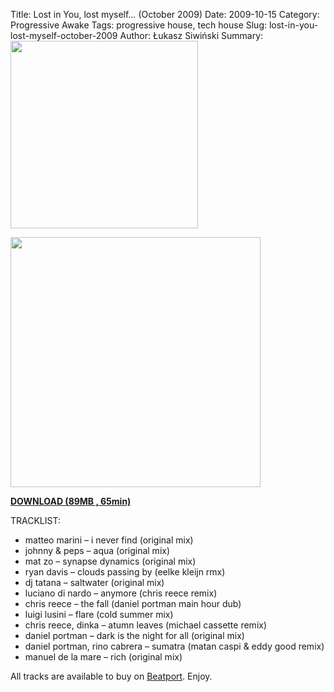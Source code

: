 Title: Lost in You, lost myself… (October 2009)
Date: 2009-10-15
Category: Progressive Awake
Tags:  progressive house, tech house
Slug: lost-in-you-lost-myself-october-2009
Author: Łukasz Siwiński
Summary: <img width="300" src="https://drive.google.com/uc?export=download&id=0B1aIvu0NI6o4MVFMaXBma0JRR2s" />

<!-- ### IMAGE ### -->
<a href ="https://drive.google.com/uc?export=download&id=0B_4_ynm06YZIaWNaNk1zNlVfbzQ" 
    title="DOWNLOAD" target="_blank">
    <img width="400" src="https://drive.google.com/uc?export=download&id=0B1aIvu0NI6o4MVFMaXBma0JRR2s" />
</a>

<a href ="https://drive.google.com/file/d/0B_4_ynm06YZIaWNaNk1zNlVfbzQ/edit?usp=sharing" 
    title="Progressive Awake - Lost in You, lost myself… (October 2009)" target="_blank">
**DOWNLOAD (89MB , 65min)**
</a>

TRACKLIST:  

* matteo marini – i never find (original mix)
* johnny & peps – aqua (original mix)
* mat zo – synapse dynamics (original mix)
* ryan davis – clouds passing by (eelke kleijn rmx)
* dj tatana – saltwater (original mix)
* luciano di nardo – anymore (chris reece remix)
* chris reece – the fall (daniel portman main hour dub)
* luigi lusini – flare (cold summer mix)
* chris reece, dinka – atumn leaves (michael cassette remix)
* daniel portman – dark is the night for all (original mix)
* daniel portman, rino cabrera – sumatra (matan caspi & eddy good remix)
* manuel de la mare – rich (original mix)

All tracks are available to buy on <a href="http://beatport.com" target="_blank">Beatport</a>.
Enjoy.